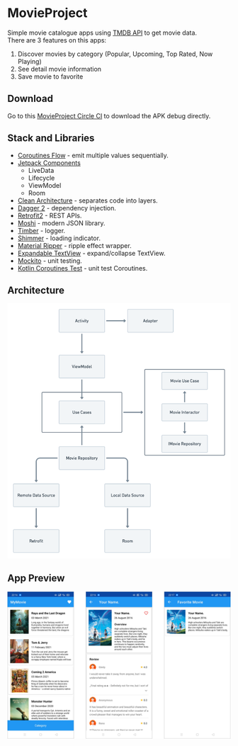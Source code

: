 # MovieProject
Simple movie catalogue apps using [TMDB API](https://developers.themoviedb.org) to get movie data.<br/>
There are 3 features on this apps:
1. Discover movies by category (Popular, Upcoming, Top Rated, Now Playing)
2. See detail movie information
3. Save movie to favorite

## Download

Go to this [MovieProject Circle CI](https://circleci.com/gh/alvayonara/MovieProject) to download the APK debug directly.

## Stack and Libraries

* [Coroutines Flow](https://developer.android.com/kotlin/flow/) - emit multiple values sequentially.
* [Jetpack Components](https://developer.android.com/jetpack/)
  - LiveData
  - Lifecycle
  - ViewModel
  - Room
* [Clean Architecture](https://blog.cleancoder.com/uncle-bob/2012/08/13/the-clean-architecture.html) - separates code into layers.
* [Dagger 2](https://github.com/google/dagger/) - dependency injection.
* [Retrofit2](https://github.com/square/retrofit/) - REST APIs.
* [Moshi](https://github.com/square/moshi/) - modern JSON library.
* [Timber](https://github.com/JakeWharton/timber/) - logger.
* [Shimmer](https://github.com/facebook/shimmer-android/) - loading indicator.
* [Material Ripper](https://github.com/balysv/material-ripple/) - ripple effect wrapper.
* [Expandable TextView](https://github.com/Manabu-GT/ExpandableTextView/) - expand/collapse TextView.
* [Mockito](https://github.com/mockito/mockito/) - unit testing.
* [Kotlin Coroutines Test](https://kotlin.github.io/kotlinx.coroutines/kotlinx-coroutines-test/) - unit test Coroutines.

## Architecture
<img src="https://github.com/alvayonara/MovieProject/blob/main/readme_files/app-structure.png" width="600"/>

## App Preview
<img src="https://github.com/alvayonara/MovieProject/blob/main/readme_files/app-preview.png" width="750"/>
